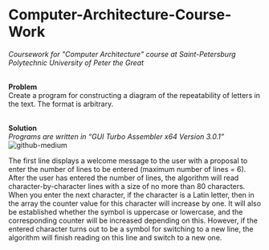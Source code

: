 # Computer-Architecture-Course-Work
<i>Coursework for "Computer Architecture" course at Saint-Petersburg Polytechnic University of Peter the Great</i>
<br>
<br>

**Problem**<br>
Create a program for constructing a diagram of the repeatability of letters in the text. The format is arbitrary.
<br>
<br>

**Solution**\
<i>Programs are written in “GUI Turbo Assembler x64 Version 3.0.1”</i><br>
![github-medium](https://github.com/tikerlade/Computer-Architecture-Course-Work/blob/master/Screenshot.PNG)

The first line displays a welcome message to the user with a proposal to enter the number of lines to be entered (maximum number of lines = 6). After the user has entered the number of lines, the algorithm will read character-by-character lines with a size of no more than 80 characters. When you enter the next character, if the character is a Latin letter, then in the array the counter value for this character will increase by one. It will also be established whether the symbol is uppercase or lowercase, and the corresponding counter will be increased depending on this. However, if the entered character turns out to be a symbol for switching to a new line, the algorithm will finish reading on this line and switch to a new one.
